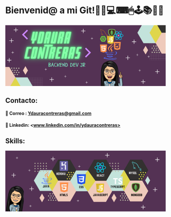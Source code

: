 # Bienvenid@ a mi Git!🧠📱💻⌨🖱🕹📚🔗📎

![Alt text](img/portfolio.png?raw=true "Title")

## Contacto:

####  📧 Correo : Ydauracontreras@gmail.com
####  💼 Linkedin: <www.linkedin.com/in/ydauracontreras>

## Skills:

![B](img/skill.png?raw=true "Title")

<!--
**Ydauracontreras/Ydauracontreras** is a ✨ _special_ ✨ repository because its `README.md` (this file) appears on your GitHub profile.

Here are some ideas to get you started:

- 🔭 I’m currently working on ...
- 🌱 I’m currently learning ...
- 👯 I’m looking to collaborate on ...
- 🤔 I’m looking for help with ...
- 💬 Ask me about ...
- 📫 How to reach me: ...
- 😄 Pronouns: ...
- ⚡ Fun fact: ...
-->
